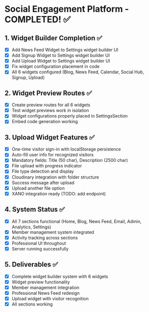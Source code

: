 # Social Engagement Platform - COMPLETED! ✅

## 1. Widget Builder Completion ✅
- [x] Add News Feed Widget to Settings widget builder UI
- [x] Add Signup Widget to Settings widget builder UI
- [x] Add Upload Widget to Settings widget builder UI
- [x] Fix widget configuration placement in code
- [x] All 6 widgets configured (Blog, News Feed, Calendar, Social Hub, Signup, Upload)

## 2. Widget Preview Routes ✅
- [x] Create preview routes for all 6 widgets
- [x] Test widget previews work in isolation
- [x] Widget configurations properly placed in SettingsSection
- [x] Embed code generation working

## 3. Upload Widget Features ✅
- [x] One-time visitor sign-in with localStorage persistence
- [x] Auto-fill user info for recognized visitors
- [x] Mandatory fields: Title (50 char), Description (2500 char)
- [x] File upload with progress indicator
- [x] File type detection and display
- [x] Cloudinary integration with folder structure
- [x] Success message after upload
- [x] Upload another file option
- [x] XANO integration ready (TODO: add endpoint)

## 4. System Status ✅
- [x] All 7 sections functional (Home, Blog, News Feed, Email, Admin, Analytics, Settings)
- [x] Member management system integrated
- [x] Activity tracking across sections
- [x] Professional UI throughout
- [x] Server running successfully

## 5. Deliverables ✅
- [x] Complete widget builder system with 6 widgets
- [x] Widget preview functionality
- [x] Member management integration
- [x] Professional News Feed redesign
- [x] Upload widget with visitor recognition
- [x] All sections working